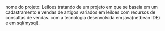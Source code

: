 nome do projeto: Leiloes
tratando de um projeto em que se baseia em um cadastramento e vendas de artigos variados em leiloes com recursos de consultas de vendas.
com a tecnologia desenvolvida em java(netbean IDE) e em sql(mysql).
